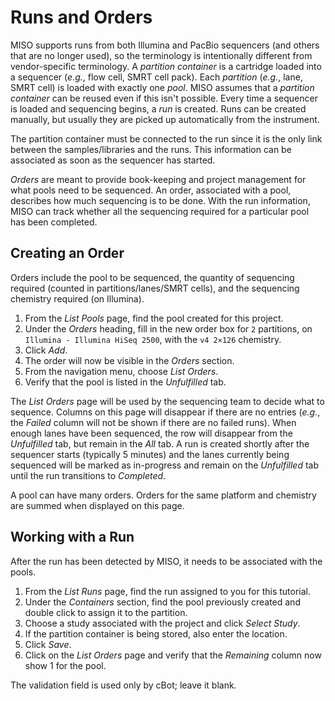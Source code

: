 # Runs and Orders
MISO supports runs from both Illumina and PacBio sequencers (and others that
are no longer used), so the terminology is intentionally different from
vendor-specific terminology. A _partition container_ is a cartridge loaded into
a sequencer (_e.g._, flow cell, SMRT cell pack). Each _partition_ (_e.g._,
lane, SMRT cell) is loaded with exactly one _pool_. MISO assumes that a
_partition container_ can be reused even if this isn't possible. Every time a
sequencer is loaded and sequencing begins, a _run_ is created. Runs can be
created manually, but usually they are picked up automatically from the
instrument.

The partition container must be connected to the run since it is the only link
between the samples/libraries and the runs. This information can be associated
as soon as the sequencer has started.

_Orders_ are meant to provide book-keeping and project management for what
pools need to be sequenced. An order, associated with a pool, describes how
much sequencing is to be done. With the run information, MISO can track whether
all the sequencing required for a particular pool has been completed.

## Creating an Order
Orders include the pool to be sequenced, the quantity of sequencing
required (counted in partitions/lanes/SMRT cells), and the sequencing chemistry
required (on Illumina).

1. From the _List Pools_ page, find the pool created for this project.
1. Under the _Orders_ heading, fill in the new order box for `2` partitions, on `Illumina - Illumina HiSeq 2500`, with the `v4 2×126` chemistry.
1. Click _Add_.
1. The order will now be visible in the _Orders_ section.
1. From the navigation menu, choose _List Orders_.
1. Verify that the pool is listed in the _Unfulfilled_ tab.

The _List Orders_ page will be used by the sequencing team to decide what to
sequence. Columns on this page will disappear if there are no entries (_e.g._,
the _Failed_ column will not be shown if there are no failed runs). When enough
lanes have been sequenced, the row will disappear from the _Unfulfilled_ tab,
but remain in the _All_ tab. A run is created shortly after the sequencer
starts (typically 5 minutes) and the lanes currently being sequenced will be
marked as in-progress and remain on the _Unfulfilled_ tab until the run
transitions to _Completed_.

A pool can have many orders. Orders for the same platform and chemistry are
summed when displayed on this page.

## Working with a Run
After the run has been detected by MISO, it needs to be associated with the pools.

1. From the _List Runs_ page, find the run assigned to you for this tutorial.
1. Under the _Containers_ section, find the pool previously created and double click to assign it to the partition.
1. Choose a study associated with the project and click _Select Study_.
1. If the partition container is being stored, also enter the location.
1. Click _Save_.
1. Click on the _List Orders_ page and verify that the _Remaining_ column now show 1 for the pool.

The validation field is used only by cBot; leave it blank.
